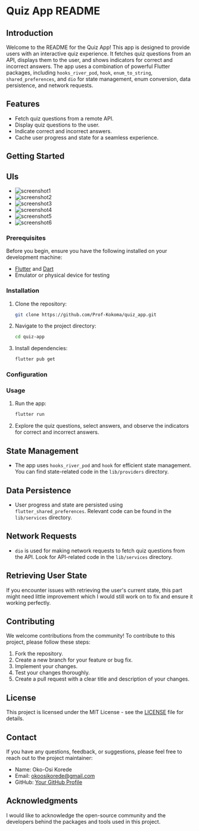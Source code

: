 # Quiz App README

## Introduction

Welcome to the README for the Quiz App! This app is designed to provide users with an interactive quiz experience. It fetches quiz questions from an API, displays them to the user, and shows indicators for correct and incorrect answers. The app uses a combination of powerful Flutter packages, including `hooks_river_pod`, `hook`, `enum_to_string`, `shared_preferences`, and `dio` for state management, enum conversion, data persistence, and network requests.

## Features

- Fetch quiz questions from a remote API.
- Display quiz questions to the user.
- Indicate correct and incorrect answers.
- Cache user progress and state for a seamless experience.

## Getting Started

## UIs

- ![screenshot1](<Simulator Screenshot - iPhone 14 Pro - 2023-09-21 at 07.06.38.png>)
- ![screenshot2](<Simulator Screenshot - iPhone 14 Pro - 2023-09-20 at 23.48.49.png>)
- ![screenshot3](<Simulator Screenshot - iPhone 14 Pro - 2023-09-20 at 23.48.22.png>)
- ![screenshot4](<Simulator Screenshot - iPhone 14 Pro - 2023-09-20 at 23.44.51.png>)
- ![screenshot5](image.png)
- ![screenshot6](image-1.png)

### Prerequisites

Before you begin, ensure you have the following installed on your development machine:

- [Flutter](https://flutter.dev/) and [Dart](https://dart.dev/)
- Emulator or physical device for testing

### Installation

1. Clone the repository:

   ```bash
   git clone https://github.com/Prof-Kokoma/quiz_app.git
   ```

2. Navigate to the project directory:

   ```bash
   cd quiz-app
   ```

3. Install dependencies:

   ```bash
   flutter pub get
   ```

### Configuration

### Usage

1. Run the app:

   ```bash
   flutter run
   ```

2. Explore the quiz questions, select answers, and observe the indicators for correct and incorrect answers.

## State Management

- The app uses `hooks_river_pod` and `hook` for efficient state management. You can find state-related code in the `lib/providers` directory.

## Data Persistence

- User progress and state are persisted using `flutter_shared_preferences`. Relevant code can be found in the `lib/services` directory.

## Network Requests

- `dio` is used for making network requests to fetch quiz questions from the API. Look for API-related code in the `lib/services` directory.

## Retrieving User State

If you encounter issues with retrieving the user's current state, this part might need little improvement which I would still work on to fix and ensure it working perfectly.

## Contributing

We welcome contributions from the community! To contribute to this project, please follow these steps:

1. Fork the repository.
2. Create a new branch for your feature or bug fix.
3. Implement your changes.
4. Test your changes thoroughly.
5. Create a pull request with a clear title and description of your changes.

## License

This project is licensed under the MIT License - see the [LICENSE](LICENSE) file for details.

## Contact

If you have any questions, feedback, or suggestions, please feel free to reach out to the project maintainer:

- Name: Oko-Osi Korede
- Email: okoosikorede@gmail.com
- GitHub: [Your GitHub Profile](https://github.com/Prof-Kokoma)

## Acknowledgments

I would like to acknowledge the open-source community and the developers behind the packages and tools used in this project.
